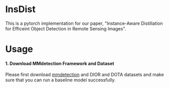 # InsDist
This is a pytorch implementation for our paper, "Instance-Aware Distillation for Efficeint Object Detection in Remote Sensing Images". 

# Usage
####  1. Download MMdetection Framework and Dataset

Please first download [mmdetection](https://github.com/open-mmlab/mmdetection) and DIOR and DOTA datasets and make sure that you can run a baseline model successfully.


